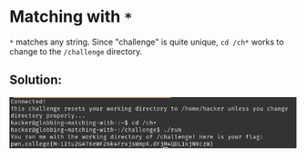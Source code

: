 # Matching with `*`

`*` matches any string. Since "challenge" is quite unique, `cd /ch*` works to change to the `/challenge` directory.


## Solution:

![solution](01_Matching_with_*.png)
